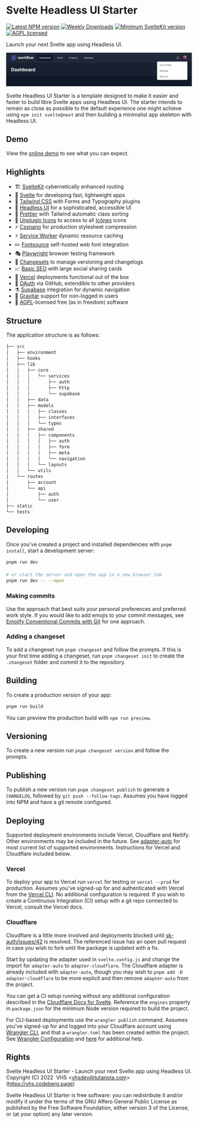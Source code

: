 # Svelte Headless UI Starter

[![Latest NPM version](https://flat.badgen.net/npm/v/svelte-headlessui-starter)](https://npmjs.com/svelte-headlessui-starter)
[![Weekly Downloads](https://flat.badgen.net/npm/dw/svelte-headlessui-starter)](https://npmjs.com/svelte-headlessui-starter)
[![Minimum SvelteKit version](https://flat.badgen.net/badge/SvelteKit/>=1.0.0-next.289/ff3e00)](https://github.com/sveltejs/kit/blob/master/packages/kit/CHANGELOG.md#100-next289)
[![AGPL licensed](https://flat.badgen.net/npm/license/svelte-headlessui-starter)](https://codeberg.org/vhs/svelte-headlessui-starter/src/branch/trunk/COPYING)

Launch your next Svelte app using Headless UI.

![Svelte Headless UI Starter](static/screenshot.png)

Svelte Headless UI Starter is a template designed to make it easier and faster to build libre Svelte apps using Headless UI. The starter intends to remain as close as possible to the default experience one might achieve using `npm init svelte@next` and then building a minimalist app skeleton with Headless UI.

## Demo

View the [online demo](https://svelte-headlessui-starter.vercel.app) to see what you can expect.

## Highlights

- 🏗️ [SvelteKit](https://kit.svelte.dev/) cybernetically enhanced routing
- 🔨 [Svelte](https://svelte.dev/) for developing fast, lightweight apps
- 🎨 [Tailwind CSS](https://tailwindcss.com/) with Forms and Typography plugins
- 🧪 [Headless UI](https://svelte-headlessui.goss.io) for a sophisticated, accessible UI
- 💄 [Prettier](https://prettier.io/) with Tailwind automatic class sorting
- 🚩 [Unplugin Icons](https://github.com/antfu/unplugin-icons) to access to all [Icônes](https://icones.js.org/) icons
- ⚡️ [Cssnano](https://cssnano.co/) for production stylesheet compression
- ⚡️ [Service Worker](https://developer.mozilla.org/en-US/docs/Web/API/Service_Worker_API/Using_Service_Workers) dynamic resource caching
- ✏️ [Fontsource](https://fontsource.org/) self-hosted web font integration
- 🎭 [Playwright](https://playwright.dev/) browser testing framework
- 🦋 [Changesets](https://github.com/changesets/changesets) to manage versioning and changelogs
- 📈 [Basic SEO](https://github.com/oekazuma/svelte-meta-tags) with large social sharing cards
- 🚀 [Vercel](https://vercel.com/) deployments functional out of the box
- 🔐 [OAuth](https://www.oauth.com/) via GitHub, extendible to other providers
- ⚗️ [Supabase](https://supabase.com/) integration for dynamic navigation
- 👷 [Gravitar](https://gravatar.com/) support for non-logged in users
- 📄 [AGPL](https://www.gnu.org/licenses/agpl-3.0.en.html)-licensed free (as in freedom) software

## Structure

The application structure is as follows:

```term
├── src
│   ├── environment
│   ├── hooks
│   ├── lib
│   │   ├── core
│   │   │   └── services
│   │   │       ├── auth
│   │   │       ├── http
│   │   │       └── supabase
│   │   ├── data
│   │   ├── models
│   │   │   ├── classes
│   │   │   ├── interfaces
│   │   │   └── types
│   │   ├── shared
│   │   │   ├── components
│   │   │   │   ├── auth
│   │   │   │   ├── form
│   │   │   │   ├── meta
│   │   │   │   └── navigation
│   │   │   └── layouts
│   │   └── utils
│   └── routes
│       ├── account
│       └── api
│           ├── auth
│           └── user
├── static
└── tests
```

## Developing

Once you've created a project and installed dependencies with `pnpm install`, start a development server:

```bash
pnpm run dev

# or start the server and open the app in a new browser tab
pnpm run dev -- --open
```

### Making commits

Use the approach that best suits your personal preferences and preferred work style. If you would like to add emojis to your commit messages, see [Emojify Conventional Commits with Git](https://vhs.codeberg.page/post/emojify-conventional-commits-git/) for one approach.

### Adding a changeset

To add a changeset run `pnpm changeset` and follow the prompts. If this is your first time adding a changeset, run `pnpm changeset init` to create the `.changeset` folder and commit it to the repository.

## Building

To create a production version of your app:

```bash
pnpm run build
```

You can preview the production build with `npm run preview`.

## Versioning

To create a new version run `pnpm changeset version` and follow the prompts.

## Publishing

To publish a new version run `pnpm changeset publish` to generate a `CHANGELOG`, followed by `git push --follow-tags`. Assumes you have logged into NPM and have a git remote configured.

## Deploying

Supported deployment environments include Vercel, Cloudflare and Netlify. Other environments may be included in the future. See [adapter-auto](https://www.npmjs.com/package/@sveltejs/adapter-auto) for most current list of supported environments. Instructions for Vercel and Cloudflare included below.

### Vercel

To deploy your app to Vercel run `vercel` for testing or `vercel --prod` for production. Assumes you've signed-up for and authenticated with Vercel from the [Vercel CLI](https://vercel.com/cli). No additional configuration is required. If you wish to create a Continuous Integration (CI) setup with a git repo connected to Vercel, consult the Vercel docs.

### Cloudflare

Cloudflare is a little more involved and deployments blocked until [sk-auth/issues/42](https://github.com/Dan6erbond/sk-auth/issues/42) is resolved. The referenced issue has an open pull request in case you wish to fork until the package is updated with a fix.

Start by updating the adapter used in `svelte.config.js` and change the import for `adapter-auto` to `adapter-cloudflare`. The Cloudflare adapter is already included with `adapter-auto`, though you may wish to `pnpm add -D adapter-cloudflare` to be more explicit and then remove `adapter-auto` from the project.

You can get a CI setup running without any additional configuration described in the [Cloudflare Docs for Svelte](https://developers.cloudflare.com/pages/framework-guides/deploy-a-svelte-site/). Reference the `engines` property in `package.json` for the minimum Node version required to build the project.

For CLI-based deployments use the `wrangler publish` command. Assumes you've signed-up for and logged into your Cloudflare account using [Wrangler CLI](https://developers.cloudflare.com/workers/cli-wrangler/install-update/), and that a `wrangler.toml` has been created within the project. See [Wrangler Configuration](https://developers.cloudflare.com/workers/cli-wrangler/configuration/) and [here](https://github.com/sveltejs/kit/issues/2966) for additional help.

## Rights

Svelte Headless UI Starter - Launch your next Svelte app using Headless UI.<br>
Copyright (C) 2022&nbsp;&nbsp;VHS &lt;vhsdev@tutanota.com&gt; (https://vhs.codeberg.page)

Svelte Headless UI Starter is free software: you can redistribute it and/or modify it under the terms of the GNU Affero General Public License as published by the Free Software Foundation, either version 3 of the License, or (at your option) any later version.
